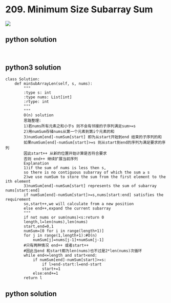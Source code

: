 # 209. Minimum Size Subarray Sum
<img src="https://github.com/vampire1996/LeetCode/blob/master/Problems/201-300/209.%20Minimum%20Size%20Subarray%20Sum/problem.png"/>

## python solution
```python
     
```

## python3 solution
```python3
class Solution:
    def minSubArrayLen(self, s, nums):
        """
        :type s: int
        :type nums: List[int]
        :rtype: int
        """ 
        """
        O(n) solution
        思路整理:
        1)若nums所有元素之和小于s 则不会有邻接的子序列满足sum>=s
        2)用numSum存储nums从第一个元素到第i个元素的和
        3)numSum[end]-numSum[start] 即为从start开始到end 结束的子序列的和
        如果numSum[end]-numSum[start]>=s 则从start到end的序列为满足要求的序列 
        因此start++ 从新的位置开始计算是否符合要求
        否则 end++ 继续扩展当前序列
        Explanation
        1)if the sum of nums is less then s,
        so there is no contiguous subarray of which the sum ≥ s
        2)we use numSum to store the sum from the first element to the ith element
        3)numSum[end]-numSum[start] represents the sum of subarray nums[start:end]
        if numSum[end]-numSum[start]>=s,nums[start:end] satisfies the requirement
        so,start++,we will calculate from a new position
        else end++,expand the current subarray
        """
        if not nums or sum(nums)<s:return 0
        length,l=len(nums),len(nums)
        start,end=0,1
        numSum=[0 for i in range(length+1)]
        for j in range(1,length+1):#O(n)
            numSum[j]=nums[j-1]+numSum[j-1]
        #只有两种情况 end++ 或者start++ 
        #因此当end 和start都为len(nums)也不过是2*len(nums)次循环
        while end<=length and start<end:
            if numSum[end]-numSum[start]>=s:
                if l>end-start:l=end-start
                start+=1
            else:end+=1         
        return l
```


## python solution
```python
     
```
